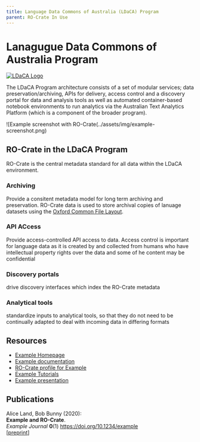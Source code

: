 ```yaml
---
title: Language Data Commons of Australia (LDaCA) Program
parent: RO-Crate In Use
---
```

<!--
   Copyright 2019-2022 RO-Crate contributors
   <https://github.com/ResearchObject/ro-crate/graphs/contributors>

   Licensed under the Apache License, Version 2.0 (the "License");
   you may not use this file except in compliance with the License.
   You may obtain a copy of the License at

       http://www.apache.org/licenses/LICENSE-2.0

   Unless required by applicable law or agreed to in writing, software
   distributed under the License is distributed on an "AS IS" BASIS,
   WITHOUT WARRANTIES OR CONDITIONS OF ANY KIND, either express or implied.
   See the License for the specific language governing permissions and
   limitations under the License.
-->

# Lanagugue Data Commons of Australia Program

<!-- linking to logo online cos the current one is a placeholder only and should get updated -->
[![LDaCA Logo](https://www.ldaca.edu.au//LDaCA_logo-sm.png)](https://www.ldaca.edu.au/)

The LDaCA Program architecture consists of a set of modular services; data preservation/archiving, APIs for delivery, access control and a discovery portal for data and analysis tools as well as automated container-based notebook environments to run analytics via the Australian Text Analytics Platform (which is a component of the broader program). 





![Example screenshot with RO-Crate(../assets/img/example-screenshot.png)


## RO-Crate in the LDaCA Program

RO-Crate is the central metadata standard for all data within the LDaCA environment.

### Archiving

Provide a consitent metadata model for long term archiving and preservation. RO-Crate data is used to store archival copies of lanuage datasets using the [Oxford Common File Layout](https://arkisto-platform.github.io/standards/ocfl/). 

### API ACcess
 Provide access-controlled API access to data. Access control is important for language data as it is created by and collected from humans who have intellectual property rights over the data and some of he content may be confidential

### Discovery portals

drive discovery interfaces which index the RO-Crate metadata


### Analytical tools

standardize inputs to analytical tools, so that they do not need to be continually adapted to deal with incoming data in differing formats




## Resources

* [Example Homepage](https://example.org/)
* [Example documentation](https://example.org/docs/)
* [RO-Crate profile for Example](https://example.org/crate-profile)
* [Example Tutorials](https://example.org/docs/tutorial)
* [Example presentation](http://example.org/)

## Publications

Alice Land, Bob Bunny (2020):  
**Example and RO-Crate**.  
_Example Journal_ **0**(1)
<https://doi.org/10.1234/example>  
[[preprint](http://example.com/preprint.pdf)]